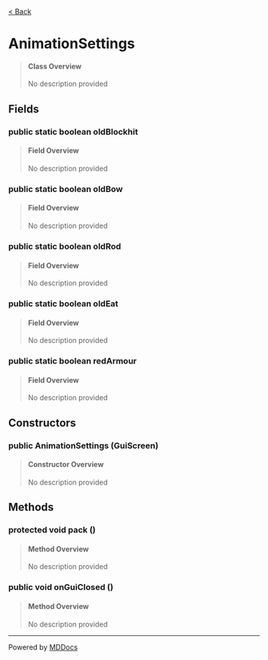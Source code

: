 [< Back](README.md)
# AnimationSettings #
>#### Class Overview ####
>No description provided
## Fields ##
### public static boolean oldBlockhit ###
>#### Field Overview ####
>No description provided
>
### public static boolean oldBow ###
>#### Field Overview ####
>No description provided
>
### public static boolean oldRod ###
>#### Field Overview ####
>No description provided
>
### public static boolean oldEat ###
>#### Field Overview ####
>No description provided
>
### public static boolean redArmour ###
>#### Field Overview ####
>No description provided
>
## Constructors ##
### public AnimationSettings (GuiScreen) ###
>#### Constructor Overview ####
>No description provided
>
## Methods ##
### protected void pack () ###
>#### Method Overview ####
>No description provided
>
### public void onGuiClosed () ###
>#### Method Overview ####
>No description provided
>

---
Powered by [MDDocs](https://github.com/VRCube/MDDocs)